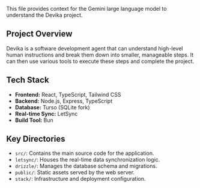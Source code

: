 This file provides context for the Gemini large language model to understand the Devika project.

## Project Overview

Devika is a software development agent that can understand high-level human instructions and break them down into smaller, manageable steps. It can then use various tools to execute these steps and complete the project.

## Tech Stack

- **Frontend:** React, TypeScript, Tailwind CSS
- **Backend:** Node.js, Express, TypeScript
- **Database:** Turso (SQLite fork)
- **Real-time Sync:** LetSync
- **Build Tool:** Bun

## Key Directories

- `src/`: Contains the main source code for the application.
- `letsync/`: Houses the real-time data synchronization logic.
- `drizzle/`: Manages the database schema and migrations.
- `public/`: Static assets served by the web server.
- `stack/`: Infrastructure and deployment configuration.
